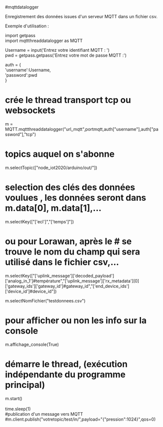 #mqttdatalogger

Enregistrement des données issues d'un serveur MQTT dans un fichier csv.<br />

Exemple d'utilisation : <br />


import getpass<br />
import mqttthreaddatalogger as MQTT<br />

Username = input('Entrez votre identifiant MQTT : ') <br />
pwd = getpass.getpass('Entrez votre mot de passe MQTT :')<br />

auth = {<br />
    'username':Username,<br />
    'password':pwd<br />
}
# crée le thread transport tcp ou websockets <br />
m = MQTT.mqttthreaddatalogger("url_mqtt",portmqtt,auth["username"],auth["password"],"tcp")   <br /> 
# topics auquel on s'abonne<br />
m.selectTopic(["node_iot2020/arduino/out/"])  <br />
# selection des clés des données voulues , les données seront dans m.data[0], m.data[1],... <br />
m.selectKey(["['ecl']","['temps']"])<br />
# ou pour Lorawan, après le # se trouve le nom du champ qui sera utilisé dans le fichier csv,... <br />
m.selectKey(["['uplink_message']['decoded_payload']['analog_in_1']#température","['uplink_message']['rx_metadata'][0]['gateway_ids']['gateway_id']#gateway_id","['end_device_ids']['device_id']#device_id"])
<br />
 
m.selectNomFichier("testdonnees.csv")<br />
# pour afficher ou non les info sur la console <br />
m.affichage_console(True) <br />
# démarre le thread, (exécution indépendante du programme principal)<br />
m.start()   <br />               
time.sleep(1)<br />
#publication d'un message vers MQTT  <br />
#m.client.publish("votretopic/test/in/",payload="{\"pression\":1024}",qos=0)<br />
<br />



